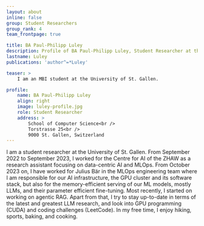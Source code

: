 ```yaml
---
layout: about
inline: false
group: Student Researchers
group_rank: 4
team_frontpage: true

title: BA Paul-Philipp Luley
description: Profile of BA Paul-Philipp Luley, Student Researcher at the Programming Group.
lastname: Luley
publications: 'author^=*Luley'

teaser: >
    I am an MBI student at the University of St. Gallen.

profile:
    name: BA Paul-Philipp Luley
    align: right
    image: luley-profile.jpg
    role: Student Researcher
    address: >
        School of Computer Science<br />
        Torstrasse 25<br />
        9000 St. Gallen, Switzerland
---
```


I am a student researcher at the University of St. Gallen.
From September 2022 to September 2023, I worked for the Centre for AI of the ZHAW as a research assistant focusing on data-centric AI and MLOps.
From October 2023 on, I have worked for Julius Bär in the MLOps engineering team where I am responsible for our AI infrastructure, the GPU cluster and its software stack, but also for the memory-efficient serving of our ML models, mostly LLMs, and their parameter efficient fine-tuning.
Most recently,  I started on working on agentic RAG. Apart from that, I try to stay up-to-date in terms of the latest and greatest LLM research, and look into GPU programming (CUDA) and coding challenges (LeetCode).
In my free time, I enjoy hiking, sports, baking, and cooking.
